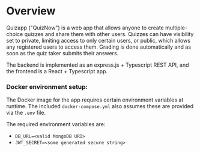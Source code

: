 # Overview

Quizapp ("QuizNow") is a web app that allows anyone to create multiple-choice quizzes and share them with other users. Quizzes can have visibility set to private,
limiting access to only certain users, or public, which allows any registered users to access them. Grading is done automatically and as soon as the quiz taker
submits their answers.

The backend is implemented as an express.js + Typescript REST API, and the frontend is a React + Typescript app.

### Docker environment setup:

The Docker image for the app requires certain environment variables at runtime. 
The included `docker-compose.yml` also assumes these are provided via the `.env` file.

The required environment variables are:
  - `DB_URL=<valid MongoDB URI>`
  - `JWT_SECRET=<some generated secure string>`
